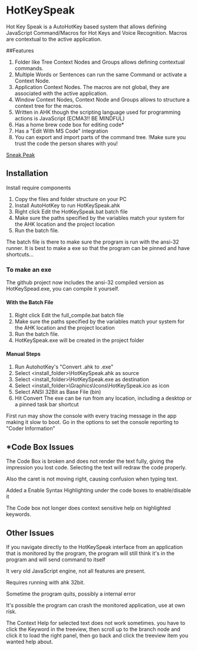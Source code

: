 # HotKeySpeak
Hot Key Speak is a AutoHotKey based system that allows defining JavaScript Command/Macros for Hot Keys and Voice Recognition. Macros are contextual to the active application.

##Features
1. Folder like Tree Context Nodes and Groups allows defining contextual commands.
2. Multiple Words or Sentences can run the same Command or activate a Context Node.
3. Application Context Nodes. The macros are not global, they are associated with the active application.
4. Window Context Nodes, Context Node and Groups allows to structure a context tree for the macros.
5. Written in AHK though the scripting language used for programming actions is JavaScript (ECMA3!! BE MINDFUL)
6. Has a home brew code box for editing code*
7. Has a "Edit With MS Code" integration
8. You can export and import parts of the command tree. !Make sure you trust the code the person shares with you!

[Sneak Peak](https://icuurd12b42.github.io/HKSHelp/default.html?topic=MainUI)





## Installation

Install require components
1. Copy the files and folder structure on your PC
2. Install AutoHotKey to run HotKeySpeak.ahk
3. Right click Edit the HotKeySpeak.bat batch file
4. Make sure the paths specified by the variables match your system for the AHK location and the project location
5. Run the batch file.

The batch file is there to make sure the program is run with the ansi-32 runner.
It is best to make a exe so that the program can be pinned and have shortcuts...

### To make an exe
The github project now includes the ansi-32 compiled version as HotKeySpead.exe, you can compile it yourself.

#### With the Batch File
1) Right click Edit the full_compile.bat batch file
2) Make sure the paths specified by the variables match your system for the AHK location and the project location
3) Run the batch file.
4) HotKeySpeak.exe will be created in the project folder

#### Manual Steps
1. Run AutohotKey's "Convert .ahk to .exe"
4. Select <install_folder>\HotKeySpeak.ahk as source
5. Select <install_folder>\HotKeySpeak.exe as destination
6. Select <install_folder>\Graphics\Icons\HotKeySpeak.ico as icon
7. Select ANSI 32Bit as Base File (bin)
8. Hit Convert
The exe can be run from any location, including a desktop or a pinned task bar shortcut

First run may show the console with every tracing message in the app making it slow to boot. Go in the options to set the console reporting to "Coder Information"



## *Code Box Issues

The Code Box is broken and does not render the text fully, giving the impression you lost code. Selecting the text will redraw the code properly. 

Also the caret is not moving right, causing confusion when typing text. 

Added a Enable Syntax Highlighting under the code boxes to enable/disable it

The Code box not longer does context sensitive help on highlighted keywords.






## Other Issues

If you navigate directly to the HotKeySpeak interface from an application that is monitored by the program, the program will still think it's in the program and will send command to itself

It very old JavaScript engine, not all features are present. 

Requires running with ahk 32bit.

Sometime the program quits, possibly a internal error

It's possible the program can crash the monitored application, use at own risk.

The Context Help for selected text does not work sometimes. you have to click the Keyword in the treeview, then scroll up to the branch node and click it to load the right panel, then go back and click the treeview item you wanted help about.

